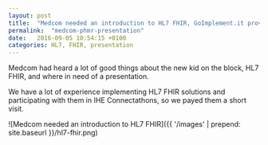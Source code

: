 ```yaml
---
layout: post
title:  "Medcom needed an introduction to HL7 FHIR, GoImplement.it provided one"
permalink:  "medcom-phmr-presentation"
date:   2016-09-05 10:54:15 +0100
categories: HL7, FHIR, presentation
---
```

Medcom had heard a lot of good things about the new kid on the block, HL7 FHIR,
and where in need of a presentation.

We have a lot of experience implementing HL7 FHIR solutions
and participating with them in IHE Connectathons, so we payed them a short visit.

![Medcom needed an introduction to HL7 FHIR]({{ '/images' | prepend: site.baseurl }}/hl7-fhir.png)
